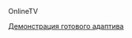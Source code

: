 OnlineTV

<a href="https://htmlpreview.github.io/?https://github.com/Anodoree/OnlineTV/blob/main/src/index.html">Демонстрация готового адаптива</a>